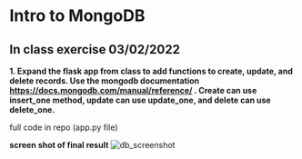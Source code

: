 # Intro to MongoDB

## In class exercise 03/02/2022

**1. Expand the flask app from class to add functions to create, update, and delete records. Use the mongodb documentation https://docs.mongodb.com/manual/reference/ . Create can use insert_one method, update can use update_one, and delete can use delete_one.**

full code in repo (app.py file)

**screen shot of final result**
![db_screenshot](https://user-images.githubusercontent.com/59490033/156485589-fe11b61e-d692-4419-91f3-3e62a51777a4.PNG)
